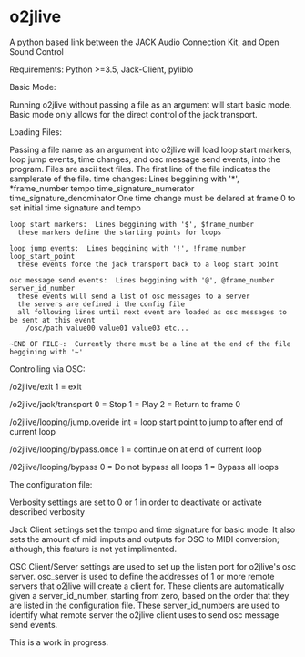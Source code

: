 # o2jlive
A python based link between the JACK Audio Connection Kit, and Open Sound Control


Requirements:  Python >=3.5, Jack-Client, pyliblo


Basic Mode:

Running o2jlive without passing a file as an argument will start basic mode.  Basic mode only allows for the direct control of the jack transport.


Loading Files:

Passing a file name as an argument into o2jlive will load loop start markers, loop jump events, time changes, and osc message send events, into the program.  Files are ascii text files.  The first line of the file indicates the samplerate of the file.
    time changes:  Lines beggining with '*', *frame_number tempo time_signature_numerator time_signature_denominator
      One time change must be delared at frame 0 to set initial time signature and tempo
  
    loop start markers:  Lines beggining with '$', $frame_number
      these markers define the starting points for loops
  
    loop jump events:  Lines beggining with '!', !frame_number loop_start_point
      these events force the jack transport back to a loop start point
  
    osc message send events:  Lines beggining with '@', @frame_number server_id_number
      these events will send a list of osc messages to a server
      the servers are defined i the config file
      all following lines until next event are loaded as osc messages to be sent at this event
        /osc/path value00 value01 value03 etc...
  
    ~END OF FILE~:  Currently there must be a line at the end of the file beggining with '~'


Controlling via OSC:

/o2jlive/exit
    1 = exit

/o2jlive/jack/transport
    0 = Stop
    1 = Play
    2 = Return to frame 0

/o2jlive/looping/jump.overide
    int = loop start point to jump to after end of current loop

/o2jlive/looping/bypass.once
    1 = continue on at end of current loop

/02jlive/looping/bypass
    0 = Do not bypass all loops
    1 = Bypass all loops


The configuration file:

Verbosity settings are set to 0 or 1 in order to deactivate or activate described verbosity

Jack Client settings set the tempo and time signature for basic mode.  It also sets the amount of midi imputs and outputs for OSC to MIDI conversion; although, this feature is not yet implimented.

OSC Client/Server settings are used to set up the listen port for o2jlive's osc server.  osc_server is used to define the addresses of 1 or more remote servers that o2jlive will create a client for.  These clients are automatically given a server_id_number, starting from zero, based on the order that they are listed in the configuration file.  These server_id_numbers are used to identify what remote server the o2jlive client uses to send osc message send events.

This is a work in progress.
